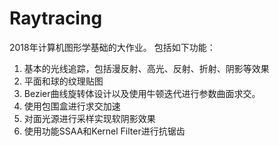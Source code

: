 # Raytracing
2018年计算机图形学基础的大作业。
包括如下功能：
1. 基本的光线追踪，包括漫反射、高光、反射、折射、阴影等效果
2. 平面和球的纹理贴图
3. Bezier曲线旋转体设计以及使用牛顿迭代进行参数曲面求交。
4. 使用包围盒进行求交加速
5. 对面光源进行采样实现软阴影效果
6. 使用功能SSAA和Kernel Filter进行抗锯齿
